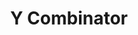 ---
blog: http://www.ycombinator.com/resources/
github: HackerNews
logohandle: ycombinator
sort: ycombinator
title: Y Combinator
twitter: ycombinator
website: http://www.ycombinator.com/
wikipedia: https://en.wikipedia.org/wiki/Y_Combinator_(company)
---